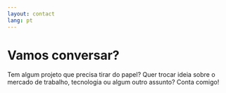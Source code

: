 ```yaml
---
layout: contact
lang: pt
---
```


<h1>Vamos conversar?</h1>

<p>Tem algum projeto que precisa tirar do papel? Quer trocar ideia sobre o mercado de trabalho, tecnologia ou algum outro assunto? Conta comigo!</p>